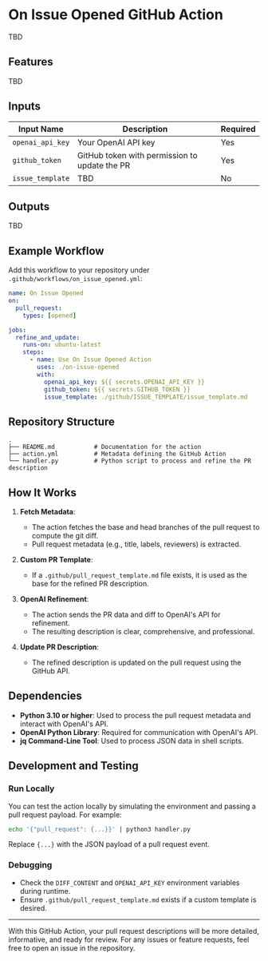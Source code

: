 # On Issue Opened GitHub Action

TBD

## Features

TBD

## Inputs

| Input Name       | Description                                      | Required |
|-------------------|--------------------------------------------------|----------|
| `openai_api_key`  | Your OpenAI API key                             | Yes      |
| `github_token`    | GitHub token with permission to update the PR   | Yes      |
| `issue_template`    | TBD   | No      |

## Outputs

TBD

## Example Workflow

Add this workflow to your repository under `.github/workflows/on_issue_opened.yml`:

```yaml
name: On Issue Opened
on:
  pull_request:
    types: [opened]

jobs:
  refine_and_update:
    runs-on: ubuntu-latest
    steps:
      - name: Use On Issue Opened Action
        uses: ./on-issue-opened
        with:
          openai_api_key: ${{ secrets.OPENAI_API_KEY }}
          github_token: ${{ secrets.GITHUB_TOKEN }}
          issue_template: ./github/ISSUE_TEMPLATE/issue_template.md
```

## Repository Structure

```plaintext
.
├── README.md           # Documentation for the action
├── action.yml          # Metadata defining the GitHub Action
└── handler.py          # Python script to process and refine the PR description
```

## How It Works

1. **Fetch Metadata**:
   - The action fetches the base and head branches of the pull request to compute the git diff.
   - Pull request metadata (e.g., title, labels, reviewers) is extracted.

2. **Custom PR Template**:
   - If a `.github/pull_request_template.md` file exists, it is used as the base for the refined PR description.

3. **OpenAI Refinement**:
   - The action sends the PR data and diff to OpenAI's API for refinement.
   - The resulting description is clear, comprehensive, and professional.

4. **Update PR Description**:
   - The refined description is updated on the pull request using the GitHub API.

## Dependencies

- **Python 3.10 or higher**:
  Used to process the pull request metadata and interact with OpenAI's API.
- **OpenAI Python Library**:
  Required for communication with OpenAI's API.
- **jq Command-Line Tool**:
  Used to process JSON data in shell scripts.

## Development and Testing

### Run Locally

You can test the action locally by simulating the environment and passing a pull request payload. For example:

```bash
echo '{"pull_request": {...}}' | python3 handler.py
```

Replace `{...}` with the JSON payload of a pull request event.

### Debugging

- Check the `DIFF_CONTENT` and `OPENAI_API_KEY` environment variables during runtime.
- Ensure `.github/pull_request_template.md` exists if a custom template is desired.

---

With this GitHub Action, your pull request descriptions will be more detailed, informative, and ready for review. For any issues or feature requests, feel free to open an issue in the repository.
